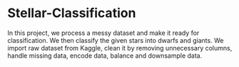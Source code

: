 # Stellar-Classification

In this project, we process a messy dataset and make it ready for classification. We then classify the given stars into dwarfs and giants.
We import raw dataset from Kaggle, clean it by removing unnecessary columns, handle missing data, encode data, balance and downsample data.

